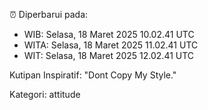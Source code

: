 ⏰ Diperbarui pada:
- WIB: Selasa, 18 Maret 2025 10.02.41 UTC
- WITA: Selasa, 18 Maret 2025 11.02.41 UTC
- WIT: Selasa, 18 Maret 2025 12.02.41 UTC

Kutipan Inspiratif:
"Dont Copy My Style."


Kategori: attitude

